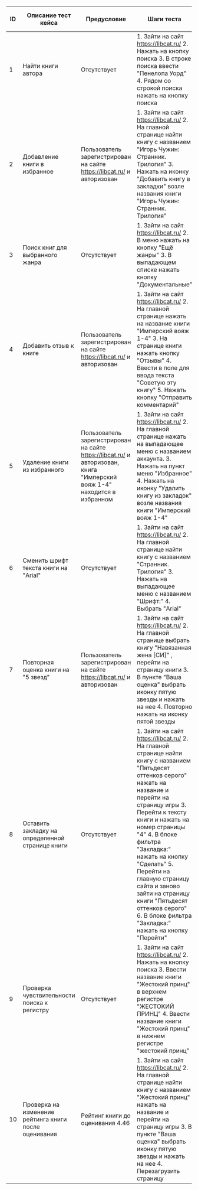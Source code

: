| ID  | Описание тест кейса | Предусловие | Шаги теста | Тестовые данные | Фактический результат | Ожидаемый результат | Пройден/Не пройден |
| --- | --- | --- | --- | --- | --- | --- | --- |
| 1 | Найти книги автора | Отсутствует | 1. Зайти на сайт https://libcat.ru/ 2. Нажать на кнопку поиска 3. В строке поиска ввести "Пенелопа Уорд" 4. Рядом со строкой поиска нажать на кнопку поиска  | Автор "Пенелопа Уорд" | На экране список книг автора | На экране список книг автора | Пройден
| 2 | Добавление книги в избранное | Пользователь зарегистрирован на сайте https://libcat.ru/ и авторизован | 1. Зайти на сайт  https://libcat.ru/ 2. На главной странице найти книгу с названием "Игорь Чужин: Странник. Трилогия" 3. Нажать на иконку "Добавить книгу в закладки" возле названия книги "Игорь Чужин: Странник. Трилогия" | Название книги "Игорь Чужин: Странник. Трилогия" | Уведомление пользователя о том что книга добавлена в избранное | Уведомление пользователя о том что книга добавлена в избранное | Пройден |
| 3 | Поиск книг для выбранного жанра | Отсутствует | 1. Зайти на сайт https://libcat.ru/ 2. В меню нажать на кнопку "Ещё жанры" 3. В выпадающем списке нажать кнопку "Документальные" | Жанр "Документальные" | На экране список книг жанра "Документальные" | На экране список книг жанра "Документальные" | Пройден |
| 4 | Добавить отзыв к книге | Пользователь зарегистрирован на сайте https://libcat.ru/ и авторизован | 1. Зайти на сайт https://libcat.ru/ 2. На главной странице нажать на название книги "Имперский вояж 1-4" 3. На странице книги нажать кнопку "Отзывы" 4. Ввести в поле для ввода текста "Советую эту книгу" 5. Нажать кнопку "Отправить комментарий" | Название книги "Имперский вояж 1-4", Текст комментария "Советую эту книгу" | Публикация отзыва не происходит, уведомление пользователя о том что отзыв будет опубликован после проверки администратором | Отображение отзыва | Не пройден |
| 5 | Удаление книги из избранного | Пользователь зарегистрирован на сайте https://libcat.ru/ и авторизован, книга "Имперский вояж 1-4" находится в избранном | 1. Зайти на сайт  https://libcat.ru/ 2. На главной странице нажать на выпадающее меню с названием аккаунта. 3. Нажать на пункт меню "Избранное" 4. Нажать на иконку "Удалить книгу из закладок" возле названия книги "Имперский вояж 1-4" | Название книги "Имперский вояж 1-4" | Уведомление пользователя о том что книга удалена из избранного | Уведомление пользователя о том что книга удалена из избранного | Пройден |
| 6 | Сменить шрифт текста книги на "Arial" | Отсутствует | 1. Зайти на сайт https://libcat.ru/ 2. На главной странице найти книгу с названием "Странник. Трилогия" 3. Нажать на выпадающее меню с названием "Шрифт:" 4. Выбрать "Arial" | Название книги "Странник. Трилогия" | Смена шрифта текста книги на "Arial" | Смена шрифта текста книги на "Arial" | Пройден |
| 7 | Повторная оценка книги на "5 звезд" | Пользователь зарегистрирован на сайте https://libcat.ru/ и авторизован | 1. Зайти на сайт https://libcat.ru/ 2. На главной странице выбрать книгу "Навязанная жена [СИ]" , перейти на страницу книги 3. В пункте "Ваша оценка" выбрать иконку пятую звезды и нажать на нее 4. Повторно нажать на иконку пятой звезды | Название книги "Навязанная жена [СИ]" | Уведомление пользователя о том что оценка уже выставлена | Уведомление пользователя о том что оценка уже выставлена | Пройден |
| 8 | Оставить закладку на определенной странице книги | Отсутствует | 1. Зайти на сайт https://libcat.ru/ 2.  На главной странице найти книгу с названием "Пятьдесят оттенков серого" нажать на название и перейти на страницу игры 3. Перейти к тексту книги и нажать на номер страницы "4" 4. В блоке фильтра "Закладка:" нажать на кнопку "Сделать" 5. Перейти на главную страницу сайта и заново зайти на страницу книги "Пятьдесят оттенков серого" 6. В блоке фильтра "Закладка:" нажать на кнопку "Перейти" | Название книги "Пятьдесят оттенков серого" | Отображение текста книги на 4 странице | Отображение текста книги на 4 странице | Пройден |
| 9 | Проверка чувствительности поиска к регистру | Отсутствует | 1. Зайти на сайт https://libcat.ru/ 2. Нажать на кнопку поиска 3. Ввести название книги "Жестокий принц" в верхнем регистре "ЖЕСТОКИЙ ПРИНЦ" 4. Ввести название книги "Жестокий принц" в нижнем регистре "жестокий принц" | Название книги "Жестокий принц"" | Отображение в результате поиска книги "Жестокий принц" | Отображение в результате поиска книги "Жестокий принц" | Пройден |
| 10 | Проверка на изменение рейтинга книги после оценивания | Рейтинг книги до оценивания 4.46 | 1. Зайти на сайт https://libcat.ru/ 2.  На главной странице найти книгу с названием "Жестокий принц" нажать на название и перейти на страницу игры 3. В пункте "Ваша оценка" выбрать иконку пятую звезды и нажать на нее 4. Перезагрузить страницу | Название книги "Жестокий принц" | Рейтинг книги отобразится с изменением | Рейтинг книги отобразится с изменением | Пройден |
